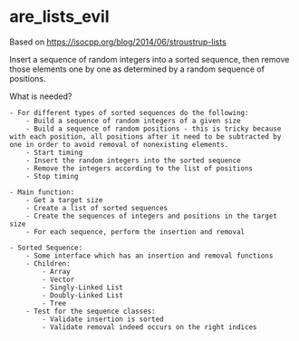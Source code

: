 # are_lists_evil
Based on https://isocpp.org/blog/2014/06/stroustrup-lists

Insert a sequence of random integers into a sorted sequence, then remove those elements one by one as determined by a random sequence of positions.

What is needed?

    - For different types of sorted sequences do the following:
        - Build a sequence of random integers of a given size
        - Build a sequence of random positions - this is tricky because with each position, all positions after it need to be subtracted by one in order to avoid removal of nonexisting elements.
        - Start timing
        - Insert the random integers into the sorted sequence
        - Remove the integers according to the list of positions
        - Stop timing

    - Main function:
        - Get a target size
        - Create a list of sorted sequences
        - Create the sequences of integers and positions in the target size
        - For each sequence, perform the insertion and removal

    - Sorted Sequence:
        - Some interface which has an insertion and removal functions
        - Children:
            - Array
            - Vector
            - Singly-Linked List
            - Doubly-Linked List
            - Tree
        - Test for the sequence classes:
            - Validate insertion is sorted
            - Validate removal indeed occurs on the right indices
